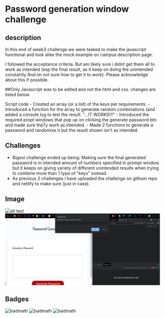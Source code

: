 # Password generation window challenge

## description

In this end of week3 challenge we were tasked to make the javascript functional and look alike the mock example on campus description page.

I followed the acceptance criteria. But am likely sure i didnt get them all to work as intended (esp the final result, as it keep on doing the unintended constantly And im not sure how to get it to work). Please acknowledge about this if possible.

##Only Javascript was to be edited and not the html and css. changes are listed below
  
  Script code
    - Created an array (or a list) of the keys per requirements.
    - Introduced a function for the array to generate random combinations (and added a console log to test the result. "...IT WORKS!!!"
    - Introduced the required propt windows that pop up on clicking the generate password btn and made sure the7y work as intended.
    - Made 2 functions to generate a password and randomixe it but the result shown isn't as intended.
    
## Challenges
  
  - Bigest challenge ended up being: Making sure the final generated password is in intended amount of numbers specified in prompt window. but it keeps on giving variety of different unintended results when trying to combine more than 1 type of "keys" instead.
  - As previous 2 challenges i have uploaded the challenge on githum repo and netlify to make sure (just in case).
  
## Image

  ![alt text](screenshots/console.log.jpg)
  ![alt text](screenshots/prompt-window_example.jpg)

## Badges

![badmath](https://img.shields.io/badge/HTML-239120?style=for-the-badge&logo=html5&logoColor=white)
![badmath](https://img.shields.io/badge/CSS-Style-blue)
![badmath](https://img.shields.io/badge/JS-JavaScript-yellow)
